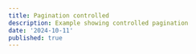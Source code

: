 ```yaml
---
title: Pagination controlled
description: Example showing controlled pagination
date: '2024-10-11'
published: true
---
```

<script>
  import GridWrapper from './grid-wrapper.svelte'
</script>

<GridWrapper />

